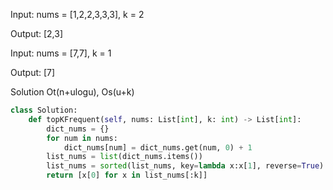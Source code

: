 Input: nums = [1,2,2,3,3,3], k = 2

Output: [2,3]

Input: nums = [7,7], k = 1

Output: [7]

Solution Ot(n+ulogu), Os(u+k)
```python
class Solution:
    def topKFrequent(self, nums: List[int], k: int) -> List[int]:
        dict_nums = {}
        for num in nums:
            dict_nums[num] = dict_nums.get(num, 0) + 1
        list_nums = list(dict_nums.items())
        list_nums = sorted(list_nums, key=lambda x:x[1], reverse=True)
        return [x[0] for x in list_nums[:k]]
```
